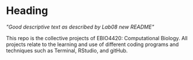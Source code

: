 
# Heading
_"Good descriptive text as described by Lab08 new README"_

This repo is the collective projects of EBIO4420: Computational Biology. All projects relate to the learning and use of different coding programs and techniques such as Terminal, RStudio, and gitHub.
